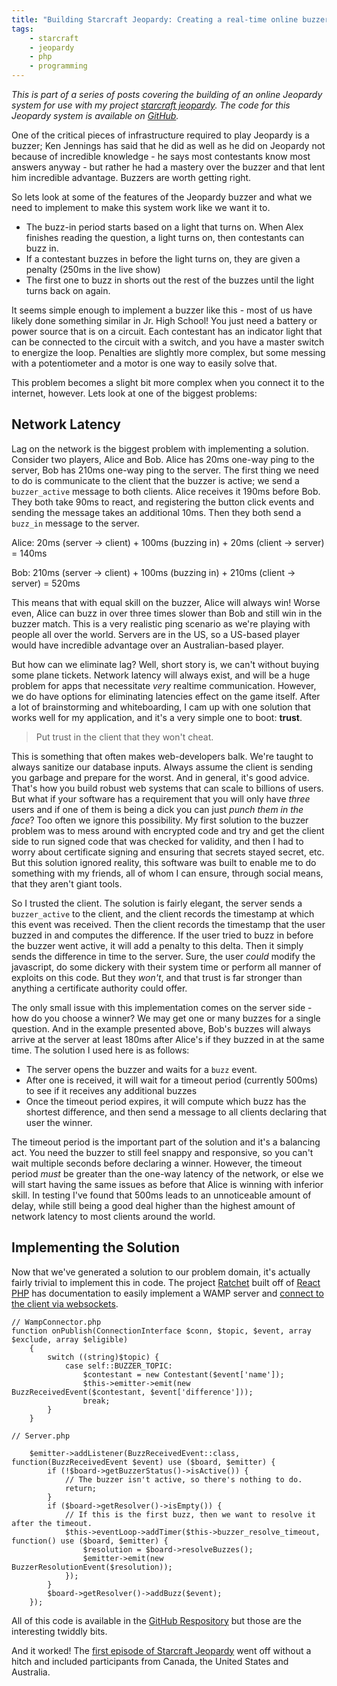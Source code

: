 ```yaml
---
title: "Building Starcraft Jeopardy: Creating a real-time online buzzer system"
tags:
    - starcraft
    - jeopardy
    - php
    - programming
---
```


*This is part of a series of posts covering the building of an online Jeopardy system for use with my project
[starcraft jeopardy](https://sc2ctl.com/jeopardy). The code for this Jeopardy system is available on [GitHub](https://github.com/tpavlek/jeopardy).*

One of the critical pieces of infrastructure required to play Jeopardy is a buzzer; Ken Jennings has said that he did
as well as he did on Jeopardy not because of incredible knowledge - he says most contestants know most answers anyway - but
rather he had a mastery over the buzzer and that lent him incredible advantage. Buzzers are worth getting right.

So lets look at some of the features of the Jeopardy buzzer and what we need to implement to make this system work like
we want it to.

* The buzz-in period starts based on a light that turns on. When Alex finishes reading the question, a light turns on, then
contestants can buzz in.
* If a contestant buzzes in before the light turns on, they are given a penalty (250ms in the live show)
* The first one to buzz in shorts out the rest of the buzzes until the light turns back on again.

It seems simple enough to implement a buzzer like this - most of us have likely done something similar in Jr. High School!
You just need a battery or power source that is on a circuit. Each contestant has an indicator light that can be connected to
the circuit with a switch, and you have a master switch to energize the loop. Penalties are slightly more complex, but some 
messing with a potentiometer and a motor is one way to easily solve that.

This problem becomes a slight bit more complex when you connect it to the internet, however. Lets look at one of the biggest
problems:

Network Latency
----------------

Lag on the network is the biggest problem with implementing a solution. Consider two players, Alice and Bob. Alice has 20ms
one-way ping to the server, Bob has 210ms one-way ping to the server. The first thing we need to do is communicate to the client
that the buzzer is active; we send a `buzzer_active` message to both clients. Alice receives it 190ms before Bob. They both take 90ms
to react, and registering the button click events and sending the message takes an additional 10ms. Then they both send a `buzz_in`
message to the server. 

Alice: 20ms (server -> client) + 100ms (buzzing in) + 20ms (client -> server) = 140ms

Bob: 210ms (server -> client) + 100ms (buzzing in) + 210ms (client -> server) = 520ms

This means that with equal skill on the buzzer, Alice will always win! Worse even, Alice can buzz in over three times slower
than Bob and still win in the buzzer match. This is a very realistic ping scenario as we're playing with people all over
the world. Servers are in the US, so a US-based player would have incredible advantage over an Australian-based player.

But how can we eliminate lag? Well, short story is, we can't without buying some plane tickets. Network latency will
always exist, and will be a huge problem for apps that necessitate *very* realtime communication. However, we do have options
for eliminating latencies effect on the game itself. After a lot of brainstorming and whiteboarding, I cam up with one solution
that works well for my application, and it's a very simple one to boot: **trust**.

> Put trust in the client that they won't cheat.

This is something that often makes web-developers balk. We're taught to always sanitize our database inputs. Always assume
the client is sending you garbage and prepare for the worst. And in general, it's good advice. That's how you build robust
web systems that can scale to billions of users. But what if your software has a requirement that you will only have *three* users
and if one of them is being a dick you can just *punch them in the face*? Too often we ignore this possibility. My first
solution to the buzzer problem was to mess around with encrypted code and try and get the client side to run signed code
that was checked for validity, and then I had to worry about certificate signing and ensuring that secrets stayed secret, etc.
But this solution ignored reality, this software was built to enable me to do something with my friends, all of whom I can
ensure, through social means, that they aren't giant tools.

So I trusted the client. The solution is fairly elegant, the server sends a `buzzer_active` to the client, and the client
records the timestamp at which this event was received. Then the client records the timestamp that the user buzzed in and computes
the difference. If the user tried to buzz in before the buzzer went active, it will add a penalty to this delta. Then it
simply sends the difference in time to the server. Sure, the user *could* modify the javascript, do some dickery with their
system time or perform all manner of exploits on this code. But they *won't*, and that trust is far stronger than anything
a certificate authority could offer.

The only small issue with this implementation comes on the server side - how do you choose a winner? We may get one or many
buzzes for a single question. And in the example presented above, Bob's buzzes will always arrive at the server at least 180ms after
Alice's if they buzzed in at the same time. The solution I used here is as follows:

* The server opens the buzzer and waits for a `buzz` event.
* After one is received, it will wait for a timeout period (currently 500ms) to see if it receives any additional buzzes
* Once the timeout period expires, it will compute which buzz has the shortest difference, and then send a message to all clients
declaring that user the winner.

The timeout period is the important part of the solution and it's a balancing act. You need the buzzer to still feel snappy and responsive,
so you can't wait multiple seconds before declaring a winner. However, the timeout period *must* be greater than the one-way latency of the
network, or else we will start having the same issues as before that Alice is winning with inferior skill. In testing I've found
that 500ms leads to an unnoticeable amount of delay, while still being a good deal higher than the highest amount of network latency
to most clients around the world.

Implementing the Solution
--------------------------

Now that we've generated a solution to our problem domain, it's actually fairly trivial to implement this in code. The 
project [Ratchet](http://socketo.me/) built off of [React PHP](http://reactphp.org/) has documentation to easily implement a WAMP server and [connect to the client
via websockets](http://socketo.me/docs/push). 

```.language-php
// WampConnector.php
function onPublish(ConnectionInterface $conn, $topic, $event, array $exclude, array $eligible)
    {
        switch ((string)$topic) {
            case self::BUZZER_TOPIC:
                $contestant = new Contestant($event['name']);
                $this->emitter->emit(new BuzzReceivedEvent($contestant, $event['difference']));
                break;
        }
    }
```

```.language-php
// Server.php

    $emitter->addListener(BuzzReceivedEvent::class, function(BuzzReceivedEvent $event) use ($board, $emitter) {
        if (!$board->getBuzzerStatus()->isActive()) {
            // The buzzer isn't active, so there's nothing to do.
            return;
        }
        if ($board->getResolver()->isEmpty()) {
            // If this is the first buzz, then we want to resolve it after the timeout.
            $this->eventLoop->addTimer($this->buzzer_resolve_timeout, function() use ($board, $emitter) {
                $resolution = $board->resolveBuzzes();
                $emitter->emit(new BuzzerResolutionEvent($resolution));
            });
        }
        $board->getResolver()->addBuzz($event);
    });

```

All of this code is available in the [GitHub Respository](https://github.com/tpavlek/jeopardy) but those are the interesting
twiddly bits.

And it worked! The [first episode of Starcraft Jeopardy](http://vods.sc2ctl.com/vod/2015/03/10/jeopardy-one-fenner-jackson-gemini/)
went off without a hitch and included participants from Canada, the United States and Australia.
